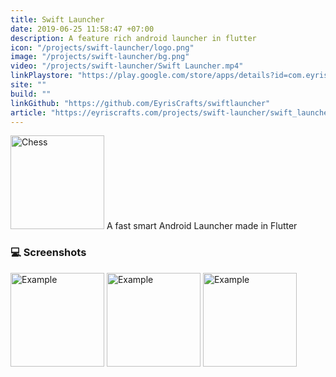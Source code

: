 ```yaml
---
title: Swift Launcher
date: 2019-06-25 11:58:47 +07:00
description: A feature rich android launcher in flutter
icon: "/projects/swift-launcher/logo.png"
image: "/projects/swift-launcher/bg.png"
video: "/projects/swift-launcher/Swift Launcher.mp4"
linkPlaystore: "https://play.google.com/store/apps/details?id=com.eyriscrafts.swiftlauncher"
site: ""
build: ""
linkGithub: "https://github.com/EyrisCrafts/swiftlauncher"
article: "https://eyriscrafts.com/projects/swift-launcher/swift_launcher"
---
```


<div class="flex flex-col items-center gap-4 mb-10"> 
  <img src="/projects/swift-launcher/logo.png" width='150px' alt="Chess" >
A fast smart Android Launcher made in Flutter
</div>

<h3 class="mb-5 mt-10"> 💻 Screenshots </h3>


<div class="flex flex-row flex-wrap items-center">

<img src="/projects/swift-launcher/im1.webp" alt="Example" style="width:150px" class="hover:scale-125 transition inline-block overflow-hidden">
<img src="/projects/swift-launcher/im2.webp" alt="Example" style="width:150px" class="hover:scale-125 transition inline-block overflow-hidden">
<img src="/projects/swift-launcher/im3.webp" alt="Example" style="width:150px" class="hover:scale-125 transition inline-block overflow-hidden">
</div>



